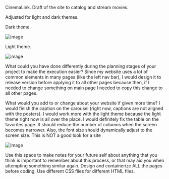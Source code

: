 CinemaLink.
Draft of the site to catalog and stream movies.

Adjusted for light and dark themes.

Dark theme.

![image](https://github.com/user-attachments/assets/f85456d8-83a5-49fb-8582-e133b8148968)

Light theme.

![image](https://github.com/user-attachments/assets/d69853e2-7a79-4c37-80fe-d6f2f797da79)


What could you have done differently during the planning stages of your project to make the execution easier?
Since my website uses a lot of common elements in many pages (like the left nav bar), I would design it to release version before applying it to all other pages because then, if I needed to change something on main page I needed to copy this change to all other pages.

What would you add to or change about your website if given more time?
I would finish the caption on the carousel (right now, captions are not aligned with the posters).
I would work more with the light theme because the light theme right now is all over the place.
I would definitely fix the table on the favorites page. It should reduce the number of columns when the screen becomes narrower. Also, the font size should dynamically adjust to the screen size.
This is NOT a good look for a site 

![image](https://github.com/user-attachments/assets/7e4a7c6b-75db-4c95-bb71-d77252a503f5)

Use this space to make notes for your future self about anything that you think is important to remember about this process, or that may aid you when attempting something similar again.
Design and containerize ALL the pages before coding.
Use different CSS files for different HTML files.
